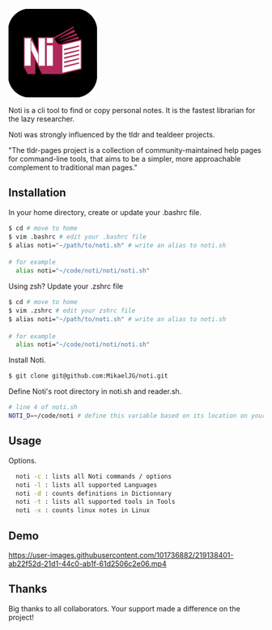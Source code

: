 
![Logo](https://github.com/MikaelJG/noti/blob/master/assets/noti_logo2.png)

Noti is a cli tool to find or copy personal notes. It is the fastest librarian for the lazy researcher.

Noti was strongly influenced by the tldr and tealdeer projects.

"The tldr-pages project is a collection of community-maintained help pages for command-line tools, that aims to be a simpler, more approachable complement to traditional man pages."

## Installation

In your home directory, create or update your .bashrc file.
```bash
$ cd # move to home
$ vim .bashrc # edit your .bashrc file
$ alias noti="~/path/to/noti.sh" # write an alias to noti.sh

# for example
  alias noti="~/code/noti/noti/noti.sh"
```
Using zsh? Update your .zshrc file
```bash
$ cd # move to home
$ vim .zshrc # edit your zshrc file 
$ alias noti="~/path/to/noti.sh" # write an alias to noti.sh

# for example
  alias noti="~/code/noti/noti/noti.sh"
```
Install Noti.
```bash
$ git clone git@github.com:MikaelJG/noti.git
```
Define Noti's root directory in noti.sh and reader.sh.
```bash
# line 4 of noti.sh
NOTI_D=~/code/noti # define this variable based on its location on your computer, ex: ~/path/to/noti/root
```
## Usage 

Options.
```bash
  noti -c : lists all Noti commands / options
  noti -l : lists all supported Languages
  noti -d : counts definitions in Dictionnary 
  noti -t : lists all supported tools in Tools 
  noti -x : counts linux notes in Linux 
```
## Demo

https://user-images.githubusercontent.com/101736882/219138401-ab22f52d-21d1-44c0-ab1f-61d2506c2e06.mp4

## Thanks 

Big thanks to all collaborators. Your support made a difference on the project!
